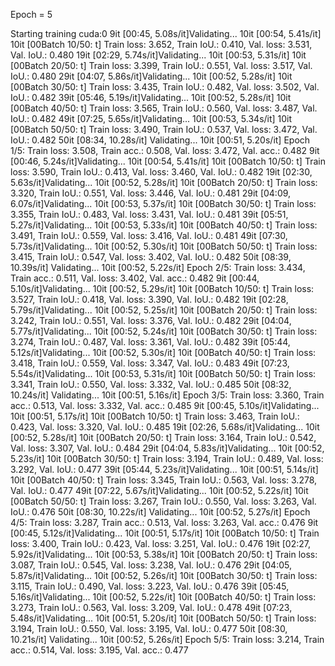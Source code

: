 Epoch = 5

Starting training
cuda:0
9it [00:45,  5.08s/it]Validating...
10it [00:54,  5.41s/it]
10it [00Batch 10/50: t] Train loss: 3.652,      Train IoU.: 0.410,      Val. loss: 3.531,       Val. IoU.: 0.480
19it [02:29,  5.74s/it]Validating...
10it [00:53,  5.31s/it]
10it [00Batch 20/50: t] Train loss: 3.399,      Train IoU.: 0.551,      Val. loss: 3.517,       Val. IoU.: 0.480
29it [04:07,  5.86s/it]Validating...
10it [00:52,  5.28s/it]
10it [00Batch 30/50: t] Train loss: 3.435,      Train IoU.: 0.482,      Val. loss: 3.502,       Val. IoU.: 0.482
39it [05:46,  5.19s/it]Validating...
10it [00:52,  5.28s/it]
10it [00Batch 40/50: t] Train loss: 3.565,      Train IoU.: 0.560,      Val. loss: 3.487,       Val. IoU.: 0.482
49it [07:25,  5.65s/it]Validating...
10it [00:53,  5.34s/it]
10it [00Batch 50/50: t] Train loss: 3.490,      Train IoU.: 0.537,      Val. loss: 3.472,       Val. IoU.: 0.482
50it [08:34, 10.28s/it]
Validating...
10it [00:51,  5.20s/it]
Epoch 1/5: Train loss: 3.508, Train acc.: 0.508, Val. loss: 3.472, Val. acc.: 0.482
9it [00:46,  5.24s/it]Validating...
10it [00:54,  5.41s/it]
10it [00Batch 10/50: t] Train loss: 3.590,      Train IoU.: 0.413,      Val. loss: 3.460,       Val. IoU.: 0.482
19it [02:30,  5.63s/it]Validating...
10it [00:52,  5.28s/it]
10it [00Batch 20/50: t] Train loss: 3.320,      Train IoU.: 0.551,      Val. loss: 3.446,       Val. IoU.: 0.481
29it [04:09,  6.07s/it]Validating...
10it [00:53,  5.37s/it]
10it [00Batch 30/50: t] Train loss: 3.355,      Train IoU.: 0.483,      Val. loss: 3.431,       Val. IoU.: 0.481
39it [05:51,  5.27s/it]Validating...
10it [00:53,  5.33s/it]
10it [00Batch 40/50: t] Train loss: 3.491,      Train IoU.: 0.559,      Val. loss: 3.416,       Val. IoU.: 0.481
49it [07:30,  5.73s/it]Validating...
10it [00:52,  5.30s/it]
10it [00Batch 50/50: t] Train loss: 3.415,      Train IoU.: 0.547,      Val. loss: 3.402,       Val. IoU.: 0.482
50it [08:39, 10.39s/it]
Validating...
10it [00:52,  5.22s/it]
Epoch 2/5: Train loss: 3.434, Train acc.: 0.511, Val. loss: 3.402, Val. acc.: 0.482
9it [00:44,  5.10s/it]Validating...
10it [00:52,  5.29s/it]
10it [00Batch 10/50: t] Train loss: 3.527,      Train IoU.: 0.418,      Val. loss: 3.390,       Val. IoU.: 0.482
19it [02:28,  5.79s/it]Validating...
10it [00:52,  5.25s/it]
10it [00Batch 20/50: t] Train loss: 3.242,      Train IoU.: 0.551,      Val. loss: 3.376,       Val. IoU.: 0.482
29it [04:04,  5.77s/it]Validating...
10it [00:52,  5.24s/it]
10it [00Batch 30/50: t] Train loss: 3.274,      Train IoU.: 0.487,      Val. loss: 3.361,       Val. IoU.: 0.482
39it [05:44,  5.12s/it]Validating...
10it [00:52,  5.30s/it]
10it [00Batch 40/50: t] Train loss: 3.418,      Train IoU.: 0.559,      Val. loss: 3.347,       Val. IoU.: 0.483
49it [07:23,  5.54s/it]Validating...
10it [00:53,  5.31s/it]
10it [00Batch 50/50: t] Train loss: 3.341,      Train IoU.: 0.550,      Val. loss: 3.332,       Val. IoU.: 0.485
50it [08:32, 10.24s/it]
Validating...
10it [00:51,  5.16s/it]
Epoch 3/5: Train loss: 3.360, Train acc.: 0.513, Val. loss: 3.332, Val. acc.: 0.485
9it [00:45,  5.10s/it]Validating...
10it [00:51,  5.17s/it]
10it [00Batch 10/50: t] Train loss: 3.463,      Train IoU.: 0.423,      Val. loss: 3.320,       Val. IoU.: 0.485
19it [02:26,  5.68s/it]Validating...
10it [00:52,  5.28s/it]
10it [00Batch 20/50: t] Train loss: 3.164,      Train IoU.: 0.542,      Val. loss: 3.307,       Val. IoU.: 0.484
29it [04:04,  5.83s/it]Validating...
10it [00:52,  5.23s/it]
10it [00Batch 30/50: t] Train loss: 3.194,      Train IoU.: 0.489,      Val. loss: 3.292,       Val. IoU.: 0.477
39it [05:44,  5.23s/it]Validating...
10it [00:51,  5.14s/it]
10it [00Batch 40/50: t] Train loss: 3.345,      Train IoU.: 0.563,      Val. loss: 3.278,       Val. IoU.: 0.477
49it [07:22,  5.67s/it]Validating...
10it [00:52,  5.22s/it]
10it [00Batch 50/50: t] Train loss: 3.267,      Train IoU.: 0.550,      Val. loss: 3.263,       Val. IoU.: 0.476
50it [08:30, 10.22s/it]
Validating...
10it [00:52,  5.27s/it]
Epoch 4/5: Train loss: 3.287, Train acc.: 0.513, Val. loss: 3.263, Val. acc.: 0.476
9it [00:45,  5.12s/it]Validating...
10it [00:51,  5.17s/it]
10it [00Batch 10/50: t] Train loss: 3.400,      Train IoU.: 0.423,      Val. loss: 3.251,       Val. IoU.: 0.476
19it [02:27,  5.92s/it]Validating...
10it [00:53,  5.38s/it]
10it [00Batch 20/50: t] Train loss: 3.087,      Train IoU.: 0.545,      Val. loss: 3.238,       Val. IoU.: 0.476
29it [04:05,  5.87s/it]Validating...
10it [00:52,  5.26s/it]
10it [00Batch 30/50: t] Train loss: 3.115,      Train IoU.: 0.490,      Val. loss: 3.223,       Val. IoU.: 0.476
39it [05:45,  5.16s/it]Validating...
10it [00:52,  5.22s/it]
10it [00Batch 40/50: t] Train loss: 3.273,      Train IoU.: 0.563,      Val. loss: 3.209,       Val. IoU.: 0.478
49it [07:23,  5.48s/it]Validating...
10it [00:51,  5.20s/it]
10it [00Batch 50/50: t] Train loss: 3.194,      Train IoU.: 0.550,      Val. loss: 3.195,       Val. IoU.: 0.477
50it [08:30, 10.21s/it]
Validating...
10it [00:52,  5.26s/it]
Epoch 5/5: Train loss: 3.214, Train acc.: 0.514, Val. loss: 3.195, Val. acc.: 0.477